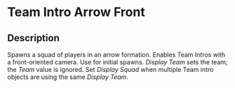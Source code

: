 # Team Intro Arrow Front

## Description

Spawns a squad of players in an arrow formation. Enables Team Intros with a front-oriented camera. Use for initial spawns. _Display Team_ sets the team; the _Team_ value is ignored. Set _Display Squad_ when multiple Team intro objects are using the same _Display Team_.
